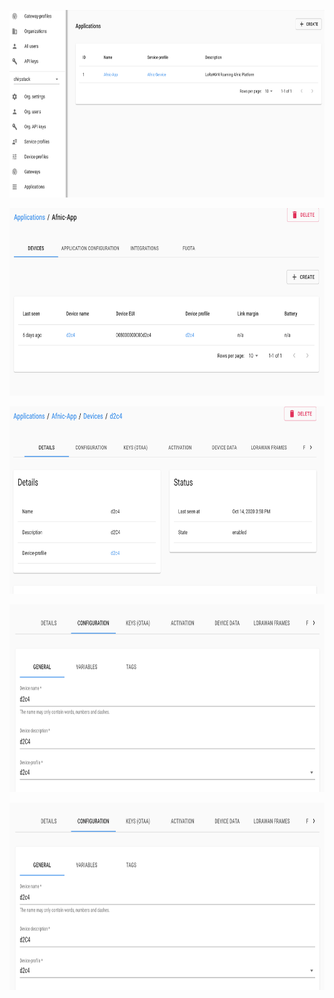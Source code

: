 
<p align="center">
  <img width="760" height="300" src="https://github.com/afnic/IoTRoam-Tutorial/blob/master/Images/Fig28.png?raw=true">
</p>

<p align="center">
  <img width="760" height="300" src="https://github.com/afnic/IoTRoam-Tutorial/blob/master/Images/Fig29.png?raw=true">
</p>

<p align="center">
  <img width="760" height="300" src="https://github.com/afnic/IoTRoam-Tutorial/blob/master/Images/Fig30.png?raw=true">
</p>


<p align="center">
  <img width="760" height="300" src="https://github.com/afnic/IoTRoam-Tutorial/blob/master/Images/Fig31.png?raw=true">
</p>

<p align="center">
  <img width="760" height="300" src="https://github.com/afnic/IoTRoam-Tutorial/blob/master/Images/Fig32.png?raw=true">
</p>
